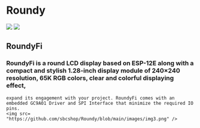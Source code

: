# Roundy
<img src= "https://github.com/sbcshop/Roundy/blob/main/images/img1.png" />
<img src= "https://github.com/sbcshop/Roundy/blob/main/images/img.png" />

## RoundyFi

### RoundyFi is a round LCD display based on ESP-12E along with a compact and stylish 1.28-inch display module of 240×240 resolution, 65K RGB colors, clear and colorful displaying effect, 
    expand its engagement with your project. RoundyFi comes with an embedded GC9A01 Driver and SPI Interface that minimize the required IO pins.
    <img src= "https://github.com/sbcshop/Roundy/blob/main/images/img3.png" />



